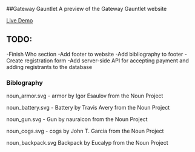 ##Gateway Gauntlet
A preview of the Gateway Gauntlet website

[Live Demo](https://gateway-gauntlet-preview.netlify.com/)

## TODO:
-Finish Who section
-Add footer to website
-Add bibliography to footer
-Create registration form
-Add server-side API for accepting payment and adding registrants to the database

### Biblography

noun_armor.svg - armor by Igor Esaulov from the Noun Project

noun_battery.svg - Battery by Travis Avery from the Noun Project

noun_gun.svg - Gun by nauraicon from the Noun Project

noun_cogs.svg - cogs by John T. Garcia from the Noun Project

noun_backpack.svg Backpack by Eucalyp from the Noun Project
